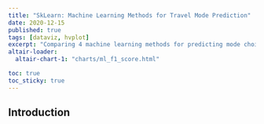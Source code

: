 ```yaml
---
title: "SkLearn: Machine Learning Methods for Travel Mode Prediction"
date: 2020-12-15
published: true
tags: [dataviz, hvplot]
excerpt: "Comparing 4 machine learning methods for predicting mode choice."
altair-loader:
  altair-chart-1: "charts/ml_f1_score.html"

toc: true
toc_sticky: true
---
```

## Introduction



<div id="altair-chart-1"></div>